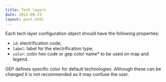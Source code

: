 ```yaml
---
title: Tech layers
date: 2012-08-23
layout: post.html
---
```


Each tech layer configuration object should have the following properties:

- `id`: electrification code;
- `label`: label for the electrification type;
- `color`: color hex code or gep color name* to be used on map and legend.

GEP defines specific color for default technologies. Although these can be changed it is not recommended as it may confuse the user.